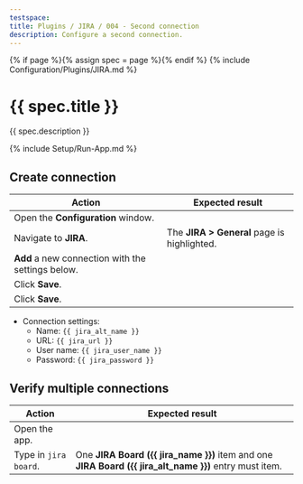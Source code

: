 ```yaml
---
testspace:
title: Plugins / JIRA / 004 - Second connection
description: Configure a second connection.
---
```


{% if page %}{% assign spec = page %}{% endif %}
{% include Configuration/Plugins/JIRA.md %}

# {{ spec.title }}

{{ spec.description }}

{% include Setup/Run-App.md %}

## Create connection

| Action                                            | Expected result                             |
| ------------------------------------------------- | ------------------------------------------- |
| Open the **Configuration** window.                |                                             |
| Navigate to **JIRA**.                             | The **JIRA > General** page is highlighted. |
| **Add** a new connection with the settings below. |                                             |
| Click **Save**.                                   |                                             |
| Click **Save**.                                   |                                             |

- Connection settings:
  - Name: `{{ jira_alt_name }}`
  - URL: `{{ jira_url }}`
  - User name: `{{ jira_user_name }}`
  - Password: `{{ jira_password }}`

## Verify multiple connections

| Action                | Expected result                                                                                         |
| --------------------- | ------------------------------------------------------------------------------------------------------- |
| Open the app.         |                                                                                                         |
| Type in `jira board`. | One **JIRA Board ({{ jira_name }})** item and one **JIRA Board ({{ jira_alt_name }})** entry must item. |
